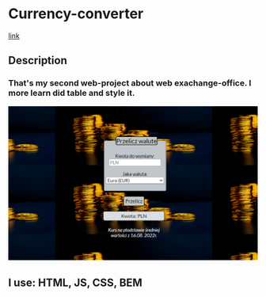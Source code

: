 # Currency-converter

[link](https://mateuszowczarek28.github.io/-exchange-office/)

## Description
### That's my second web-project about web exachange-office. I more learn did table and style it.

![web view](https://github.com/MateuszOwczarek28/-exchange-office/blob/main/picture/scan.png)

## I use: HTML, JS, CSS, BEM

